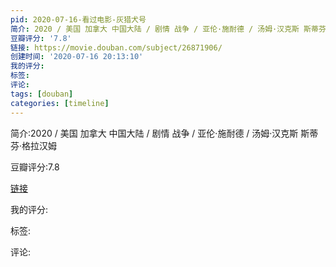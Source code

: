 ```yaml
---
pid: 2020-07-16-看过电影-灰猎犬号
简介: 2020 / 美国 加拿大 中国大陆 / 剧情 战争 / 亚伦·施耐德 / 汤姆·汉克斯 斯蒂芬·格拉汉姆
豆瓣评分: '7.8'
链接: https://movie.douban.com/subject/26871906/
创建时间: '2020-07-16 20:13:10'
我的评分:
标签:
评论:
tags: [douban]
categories: [timeline]
---
```

简介:2020 / 美国 加拿大 中国大陆 / 剧情 战争 / 亚伦·施耐德 / 汤姆·汉克斯 斯蒂芬·格拉汉姆

豆瓣评分:7.8

[链接](https://movie.douban.com/subject/26871906/)

我的评分:

标签:

评论:

